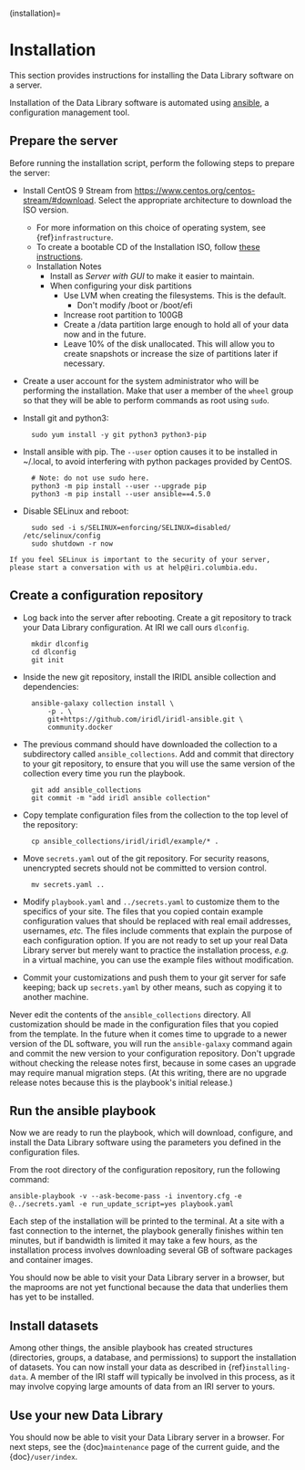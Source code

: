 (installation)=

# Installation

This section provides instructions for installing the Data Library software on a server.

Installation of the Data Library software is automated using [ansible](https://docs.ansible.com/ansible_community.html),
a configuration management tool.

## Prepare the server

Before running the installation script, perform the following steps to prepare the server:

* Install CentOS 9 Stream from https://www.centos.org/centos-stream/#download. Select the appropriate architecture to
  download the ISO version.
    * For more information on this choice of operating system, see {ref}`infrastructure`.
    * To create a bootable CD of the Installation ISO,
      follow [these instructions](https://docs.centos.org/en-US/centos/install-guide/Making_Media/).
    * Installation Notes
        * Install as _Server with GUI_ to make it easier to maintain.
        * When configuring your disk partitions
            * Use LVM when creating the filesystems. This is the default.
                * Don't modify /boot or /boot/efi
            * Increase root partition to 100GB
            * Create a /data partition large enough to hold all of your data now and in the future.
          * Leave 10% of the disk unallocated.  This will allow you to create snapshots or increase the size of 
            partitions later if necessary.

* Create a user account for the system administrator who will be performing the installation.
  Make that user a member of the `wheel` group so that they will be able to perform commands as root using `sudo`.
* Install git and python3:

        sudo yum install -y git python3 python3-pip

* Install ansible with pip. The `--user` option causes it to be installed in ~/.local, to avoid interfering with python
  packages provided by CentOS.

        # Note: do not use sudo here.
        python3 -m pip install --user --upgrade pip
        python3 -m pip install --user ansible==4.5.0

* Disable SELinux and reboot:

        sudo sed -i s/SELINUX=enforcing/SELINUX=disabled/ /etc/selinux/config
        sudo shutdown -r now

```{note}
If you feel SELinux is important to the security of your server, please start a conversation with us at help@iri.columbia.edu.
```

## Create a configuration repository

* Log back into the server after rebooting. Create a git repository to track your Data Library configuration. At IRI we
  call ours `dlconfig`.

        mkdir dlconfig
        cd dlconfig
        git init

* Inside the new git repository, install the IRIDL ansible collection and dependencies:

        ansible-galaxy collection install \
            -p . \
            git+https://github.com/iridl/iridl-ansible.git \
            community.docker

* The previous command should have downloaded the collection to a subdirectory called `ansible_collections`. Add and
  commit that directory to your git repository, to ensure that you will use the same version of the collection every
  time you run the playbook.

        git add ansible_collections
        git commit -m "add iridl ansible collection"

* Copy template configuration files from the collection to the top level of the repository:

        cp ansible_collections/iridl/iridl/example/* .

* Move `secrets.yaml` out of the git repository. For security reasons, unencrypted secrets should not be committed to
  version control.

        mv secrets.yaml ..

* Modify `playbook.yaml` and `../secrets.yaml` to customize them to the specifics of your site. The files that you
  copied contain example configuration values that should be replaced with real email addresses, usernames, *etc.* The
  files include comments that explain the purpose of each configuration option. If you are not ready to set up your real
  Data Library server but merely want to practice the installation process, *e.g.* in a virtual machine, you can use the
  example files without modification.

* Commit your customizations and push them to your git server for safe keeping; back up `secrets.yaml` by other means,
  such as copying it to another machine.

Never edit the contents of the `ansible_collections` directory. All customization should be made in the configuration
files that you copied from the template. In the future when it comes time to upgrade to a newer version of the DL
software, you will run the `ansible-galaxy` command again and commit the new version to your configuration repository.
Don't upgrade without checking the release notes first, because in some cases an upgrade may require manual migration
steps. (At this writing, there are no upgrade release notes because this is the playbook's initial release.)

## Run the ansible playbook

Now we are ready to run the playbook, which will download, configure, and install the Data Library software using the
parameters you defined in the configuration files.

From the root directory of the configuration repository, run the following command:

    ansible-playbook -v --ask-become-pass -i inventory.cfg -e @../secrets.yaml -e run_update_script=yes playbook.yaml

Each step of the installation will be printed to the terminal. At a site with a fast connection to the internet, the
playbook generally finishes within ten minutes, but if bandwidth is limited it may take a few hours, as the installation
process involves downloading several GB of software packages and container images.

You should now be able to visit your Data Library server in a browser, but the maprooms are not yet functional because
the data that underlies them has yet to be installed.

## Install datasets

Among other things, the ansible playbook has created structures (directories, groups, a database, and permissions) to
support the installation of datasets. You can now install your data as described in {ref}`installing-data`. A member of
the IRI staff will typically be involved in this process, as it may involve copying large amounts of data from an IRI
server to yours.

## Use your new Data Library

You should now be able to visit your Data Library server in a browser. For next steps, see the {doc}`maintenance` page
of the current guide, and the {doc}`/user/index`.
